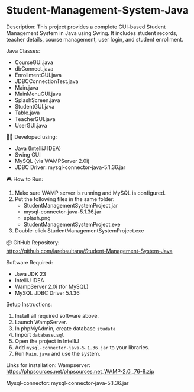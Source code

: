 # Student-Management-System-Java
Description:
This project provides a complete GUI-based Student Management System in Java using Swing. It includes student records, teacher details, course management, user login, and student enrollment.

Java Classes:
- CourseGUI.java
- dbConnect.java
- EnrollmentGUI.java
- JDBCConnectionTest.java
- Main.java
- MainMenuGUI.java
- SplashScreen.java
- StudentGUI.java
- Table.java
- TeacherGUI.java
- UserGUI.java
  
👨‍🎓 Developed using:
- Java (IntelliJ IDEA)
- Swing GUI
- MySQL (via WAMPServer 2.0i)
- JDBC Driver: mysql-connector-java-5.1.36.jar

🎮 How to Run:
1. Make sure WAMP server is running and MySQL is configured.
2. Put the following files in the same folder:
   - StudentManagementSystemProject.jar
   - mysql-connector-java-5.1.36.jar
   - splash.png
   - StudentManagementSystemProject.exe
3. Double-click StudentManagementSystemProject.exe



📦 GitHub Repository:  
https://github.com/larebsultana/Student-Management-System-Java

Software Required:
- Java JDK 23 
- IntelliJ IDEA
- WampServer 2.0i (for MySQL)
- MySQL JDBC Driver 5.1.36

Setup Instructions:
1. Install all required software above.
2. Launch WampServer.
3. In phpMyAdmin, create database `studata`
4. Import `database.sql`
5. Open the project in IntelliJ
6. Add `mysql-connector-java-5.1.36.jar` to your libraries.
7. Run `Main.java` and use the system.

   
Links for installation:
Wampserver:
https://phpsources.net/phpsources.net_WAMP-2.0i_76-8.zip

Mysql-connector:
mysql-connector-java-5.1.36.jar


